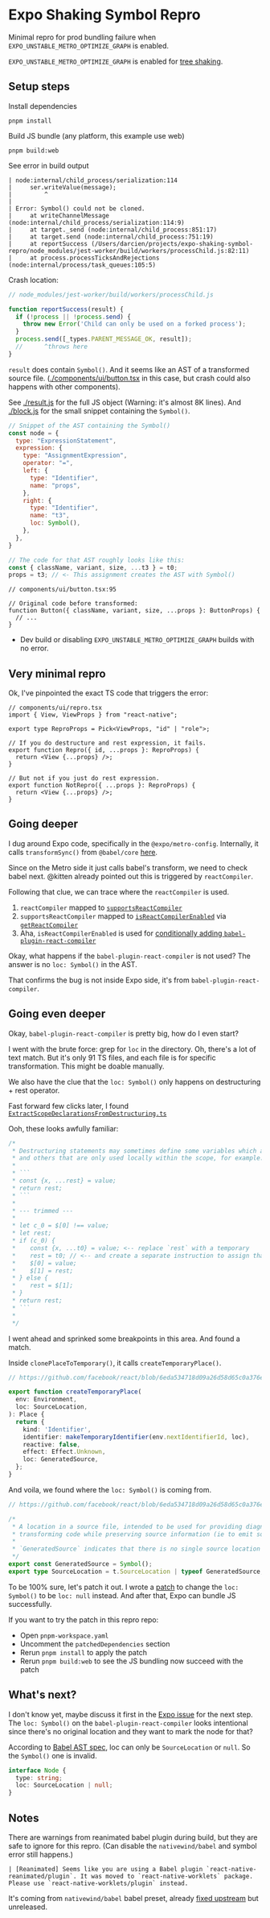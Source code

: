 # Expo Shaking Symbol Repro

Minimal repro for prod bundling failure when
`EXPO_UNSTABLE_METRO_OPTIMIZE_GRAPH` is enabled.

`EXPO_UNSTABLE_METRO_OPTIMIZE_GRAPH` is enabled for [tree shaking](https://docs.expo.dev/guides/tree-shaking/).

## Setup steps

Install dependencies
```shell
pnpm install
```

Build JS bundle (any platform, this example use web)
```shell
pnpm build:web
```

See error in build output
```log
| node:internal/child_process/serialization:114
|     ser.writeValue(message);
|         ^
|
| Error: Symbol() could not be cloned.
|     at writeChannelMessage (node:internal/child_process/serialization:114:9)
|     at target._send (node:internal/child_process:851:17)
|     at target.send (node:internal/child_process:751:19)
|     at reportSuccess (/Users/darcien/projects/expo-shaking-symbol-repro/node_modules/jest-worker/build/workers/processChild.js:82:11)
|     at process.processTicksAndRejections (node:internal/process/task_queues:105:5)
```

Crash location:
```js
// node_modules/jest-worker/build/workers/processChild.js

function reportSuccess(result) {
  if (!process || !process.send) {
    throw new Error('Child can only be used on a forked process');
  }
  process.send([_types.PARENT_MESSAGE_OK, result]);
  //      ^throws here
}
```

`result` does contain `Symbol()`.
And it seems like an AST of a transformed source file.
([./components/ui/button.tsx](./components/ui/button.tsx) in this case,
but crash could also happens with other components).

See [./result.js](./result.js) for the full JS object (Warning: it's almost 8K lines).
And [./block.js](./block.js) for the small snippet containing the `Symbol()`.

```js
// Snippet of the AST containing the Symbol()
const node = {
  type: "ExpressionStatement",
  expression: {
    type: "AssignmentExpression",
    operator: "=",
    left: {
      type: "Identifier",
      name: "props",
    },
    right: {
      type: "Identifier",
      name: "t3",
      loc: Symbol(),
    },
  },
}
```

```js
// The code for that AST roughly looks like this:
const { className, variant, size, ...t3 } = t0;
props = t3; // <- This assignment creates the AST with Symbol()
```

```tsx
// components/ui/button.tsx:95

// Original code before transformed:
function Button({ className, variant, size, ...props }: ButtonProps) {
  // ...
}
```

- Dev build or disabling `EXPO_UNSTABLE_METRO_OPTIMIZE_GRAPH` builds with no error.

## Very minimal repro

Ok, I've pinpointed the exact TS code that triggers the error:
```tsx
// components/ui/repro.tsx
import { View, ViewProps } from "react-native";

export type ReproProps = Pick<ViewProps, "id" | "role">;

// If you do destructure and rest expression, it fails.
export function Repro({ id, ...props }: ReproProps) {
  return <View {...props} />;
}

// But not if you just do rest expression.
export function NotRepro({ ...props }: ReproProps) {
  return <View {...props} />;
}
```

## Going deeper

I dug around Expo code, specifically in the `@expo/metro-config`.
Internally, it calls `transformSync()` from `@babel/core` [here](https://github.com/expo/expo/blob/f2c87fefa47b7520dc823d92343f589715651edb/packages/%40expo/metro-config/src/babel-transformer.ts#L192).

Since on the Metro side it just calls babel's transform, we need to check babel next.
@kitten already pointed out this is triggered by `reactCompiler`.

Following that clue, we can trace where the `reactCompiler` is used.
1. `reactCompiler` mapped to [`supportsReactCompiler`](https://github.com/expo/expo/blob/f2c87fefa47b7520dc823d92343f589715651edb/packages/%40expo/metro-config/src/babel-transformer.ts#L129)
2. `supportsReactCompiler` mapped to [`isReactCompilerEnabled`](https://github.com/expo/expo/blob/f2c87fefa47b7520dc823d92343f589715651edb/packages/babel-preset-expo/src/index.ts#L151) via [`getReactCompiler`](https://github.com/expo/expo/blob/f2c87fefa47b7520dc823d92343f589715651edb/packages/babel-preset-expo/build/common.js#L111-L113)
3. Aha, `isReactCompilerEnabled` is used for [conditionally adding `babel-plugin-react-compiler`](https://github.com/expo/expo/blob/f2c87fefa47b7520dc823d92343f589715651edb/packages/babel-preset-expo/src/index.ts#L208-L235)

Okay, what happens if the `babel-plugin-react-compiler` is not used?
The answer is no `loc: Symbol()` in the AST.

That confirms the bug is not inside Expo side, it's from `babel-plugin-react-compiler`.

## Going even deeper

Okay, `babel-plugin-react-compiler` is pretty big, how do I even start?

I went with the brute force: grep for `loc` in the directory.
Oh, there's a lot of text match.
But it's only 91 TS files, and each file is for specific transformation.
This might be doable manually.

We also have the clue that the `loc: Symbol()` only happens on destructuring + rest operator.

Fast forward few clicks later, I found [`ExtractScopeDeclarationsFromDestructuring.ts`](https://github.com/facebook/react/blob/6eda534718d09a26d58d65c0a376e05d7e2a3358/compiler/packages/babel-plugin-react-compiler/src/ReactiveScopes/ExtractScopeDeclarationsFromDestructuring.ts)

Ooh, these looks awfully familiar:
```ts
/*
 * Destructuring statements may sometimes define some variables which are declared by the scope,
 * and others that are only used locally within the scope, for example:
 *
 * ```
 * const {x, ...rest} = value;
 * return rest;
 * ```
 *
 * --- trimmed ---
 *
 * let c_0 = $[0] !== value;
 * let rest;
 * if (c_0) {
 *    const {x, ...t0} = value; <-- replace `rest` with a temporary
 *    rest = t0; // <-- and create a separate instruction to assign that to `rest`
 *    $[0] = value;
 *    $[1] = rest;
 * } else {
 *    rest = $[1];
 * }
 * return rest;
 * ```
 *
 */
```

I went ahead and sprinked some breakpoints in this area.
And found a match.

Inside `clonePlaceToTemporary()`, it calls `createTemporaryPlace()`.

```ts
// https://github.com/facebook/react/blob/6eda534718d09a26d58d65c0a376e05d7e2a3358/compiler/packages/babel-plugin-react-compiler/src/HIR/HIRBuilder.ts#L982

export function createTemporaryPlace(
  env: Environment,
  loc: SourceLocation,
): Place {
  return {
    kind: 'Identifier',
    identifier: makeTemporaryIdentifier(env.nextIdentifierId, loc),
    reactive: false,
    effect: Effect.Unknown,
    loc: GeneratedSource,
  };
}
```

And voila, we found where the `loc: Symbol()` is coming from.

```ts
// https://github.com/facebook/react/blob/6eda534718d09a26d58d65c0a376e05d7e2a3358/compiler/packages/babel-plugin-react-compiler/src/HIR/HIR.ts#L40

/*
 * A location in a source file, intended to be used for providing diagnostic information and
 * transforming code while preserving source information (ie to emit source maps).
 *
 * `GeneratedSource` indicates that there is no single source location from which the code derives.
 */
export const GeneratedSource = Symbol();
export type SourceLocation = t.SourceLocation | typeof GeneratedSource;
```

To be 100% sure, let's patch it out.
I wrote a [patch][] to change the `loc: Symbol()` to be `loc: null` instead.
And after that, Expo can bundle JS successfully.

[patch]: ./patches/babel-plugin-react-compiler.patch

If you want to try the patch in this repro repo:
- Open `pnpm-workspace.yaml`
- Uncomment the `patchedDependencies` section
- Rerun `pnpm install` to apply the patch
- Rerun `pnpm build:web` to see the JS bundling now succeed with the patch

## What's next?

I don't know yet, maybe discuss it first in the [Expo issue][expo-issue] for the next step.
The `loc: Symbol()` on the `babel-plugin-react-compiler` looks intentional
since there's no original location and they want to mark the node for that?

According to [Babel AST spec](https://github.com/babel/babel/blob/main/packages/babel-parser/ast/spec.md#node-objects), loc can only be `SourceLocation` or `null`.
So the `Symbol()` one is invalid.

```ts
interface Node {
  type: string;
  loc: SourceLocation | null;
}
```

[expo-issue]: https://github.com/expo/expo/issues/39431

## Notes

There are warnings from reanimated babel plugin during build,
but they are safe to ignore for this repro.
(Can disable the `nativewind/babel` and symbol error still happens.)

```log
| [Reanimated] Seems like you are using a Babel plugin `react-native-reanimated/plugin`. It was moved to `react-native-worklets` package. Please use `react-native-worklets/plugin` instead.
```

It's coming from `nativewind/babel` babel preset,
already [fixed upstream](https://github.com/nativewind/nativewind/pull/1546) but unreleased.
